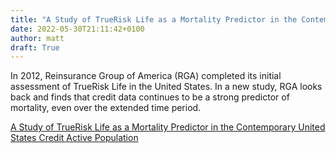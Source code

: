 ```yaml
---
title: "A Study of TrueRisk Life as a Mortality Predictor in the Contemporary United States Credit Active Population"
date: 2022-05-30T21:11:42+0100
author: matt
draft: True
---
```

In 2012, Reinsurance Group of America (RGA) completed its initial assessment of TrueRisk Life in the United States. In a new study, RGA looks back and finds that credit data continues to be a strong predictor of mortality, even over the extended time period.

[ A Study of TrueRisk Life as a Mortality Predictor in the Contemporary United States Credit Active Population ]( https://www.rgare.com/knowledge-center/media/research/truerisk-life-population-study-exploring-truerisk-life-as-a-mortality-predictor-in-the-contemporary-united-states-credit-active-population )
